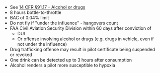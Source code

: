 * See [14 CFR &sect;91.17 - Alcohol or drugs](https://www.ecfr.gov/current/title-14/chapter-I/subchapter-F/part-91/subpart-A/section-91.17)
* 8 hours bottle-to-throttle
* BAC of 0.04% limit
* Do not fly if "under the influence" - hangovers count
* FAA Civil Aviation Security Division within 60 days after conviction of
  * DUI
  * Or offense involving alcohol or drugs (e.g. drugs in vehicle, even if not under the influence)
* Drug trafficking offense may result in pilot certificate being suspended or revoked
* One drink can be detected up to 3 hours after consumption
* Alcohol renders a pilot more susceptible to hypoxia

<!--
*Q: what is the limit for how intoxicated someone can be and still be able to be flown?*
-->
